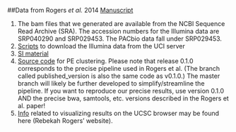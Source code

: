 ##Data from Rogers _et al._ 2014 [Manuscript](http://mbe.oxfordjournals.org/content/31/7/1750.abstract)

1. The bam files that we generated are available from the NCBI Sequence Read Archive (SRA). The accession numbers for the Illumina data are SRP040290 and SRP029453. The PACbio data fall under SRP029453.
2. [Scripts](https://github.com/ThorntonLab/getsimyak) to download the Illumina data from the UCI server
3. [SI material](https://github.com/ThorntonLab/simyakCNVSI)
4. [Source code](https://github.com/molpopgen/pecnv) for PE clustering. Please note that release 0.1.0 corresponds to the precise pipeline used in Rogers et al. (The branch called published_version is also the same code as v0.1.0.) The master branch will likely be further developed to simplify/streamline the pipeline. If you want to reproduce our precise results, use version 0.1.0 AND the precise bwa, samtools, etc. versions described in the Rogers et al. paper!
5. [Info](http://evolscientist.com/UCSC.html) related to visualizing results on the UCSC browser may be found here (Rebekah Rogers’ website).